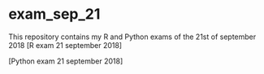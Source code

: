 # exam_sep_21
This repository contains my R and Python exams of the 21st of september 2018
[R exam 21 september 2018]

[Python exam 21 september 2018]
